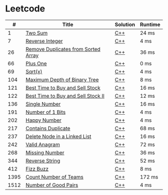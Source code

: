 # Leetcode

| # | Title | Solution | Runtime |
|---| ----- | -------- | ------- |
|1|[ Two Sum](https://leetcode.com/problems/two-sum/)|[C++](./solutions/1.%20Two%20Sum.cpp)|24 ms|
|7|[ Reverse Integer](https://leetcode.com/problems/reverse-integer/)|[C++](./solutions/7.%20Reverse%20Integer.cpp)|4 ms|
|26|[ Remove Duplicates from Sorted Array](https://leetcode.com/problems/remove-duplicates-from-sorted-array/)|[C++](./solutions/26.%20Remove%20Duplicates%20from%20Sorted%20Array.cpp)|36 ms|
|66|[ Plus One](https://leetcode.com/problems/plus-one/)|[C++](./solutions/66.%20Plus%20One.cpp)|0 ms|
|69|[ Sqrt(x)](https://leetcode.com/problems/sqrtx/)|[C++](./solutions/69.%20Sqrt(x).cpp)|4 ms|
|104|[ Maximum Depth of Binary Tree](https://leetcode.com/problems/maximum-depth-of-binary-tree/)|[C++](./solutions/104.%20Maximum%20Depth%20of%20Binary%20Tree.cpp)|8 ms|
|121|[ Best Time to Buy and Sell Stock](https://leetcode.com/problems/best-time-to-buy-and-sell-stock/)|[C++](./solutions/121.%20Best%20Time%20to%20Buy%20and%20Sell%20Stock.cpp)|16 ms|
|122|[ Best Time to Buy and Sell Stock II](https://leetcode.com/problems/best-time-to-buy-and-sell-stock-ii/)|[C++](./solutions/122.%20Best%20Time%20to%20Buy%20and%20Sell%20Stock%20II.cpp)|12 ms|
|136|[ Single Number](https://leetcode.com/problems/single-number/)|[C++](./solutions/136.%20Single%20Number.cpp)|16 ms|
|191|[ Number of 1 Bits](https://leetcode.com/problems/number-of-1-bits/)|[C++](./solutions/191.%20Number%20of%201%20Bits.cpp)|4 ms|
|202|[ Happy Number](https://leetcode.com/problems/happy-number/)|[C++](./solutions/202.%20Happy%20Number.cpp)|4 ms|
|217|[ Contains Duplicate](https://leetcode.com/problems/contains-duplicate/)|[C++](./solutions/217.%20Contains%20Duplicate.cpp)|68 ms|
|237|[ Delete Node in a Linked List](https://leetcode.com/problems/delete-node-in-a-linked-list/)|[C++](./solutions/237.%20Delete%20Node%20in%20a%20Linked%20List.cpp)|16 ms|
|242|[ Valid Anagram](https://leetcode.com/problems/valid-anagram/)|[C++](./solutions/242.%20Valid%20Anagram.cpp)|72 ms|
|268|[ Missing Number](https://leetcode.com/problems/missing-number/)|[C++](./solutions/268.%20Missing%20Number.cpp)|36 ms|
|344|[ Reverse String](https://leetcode.com/problems/reverse-string/)|[C++](./solutions/344.%20Reverse%20String.cpp)|52 ms|
|412|[ Fizz Buzz](https://leetcode.com/problems/fizz-buzz/)|[C++](./solutions/412.%20Fizz%20Buzz.cpp)|8 ms|
|1395|[ Count Number of Teams](https://leetcode.com/problems/count-number-of-teams/)|[C++](./solutions/1395.%20Count%20Number%20of%20Teams.cpp)|172 ms|
|1512|[ Number of Good Pairs](https://leetcode.com/problems/number-of-good-pairs/)|[C++](./solutions/1512.%20Number%20of%20Good%20Pairs.cpp)|4 ms|
